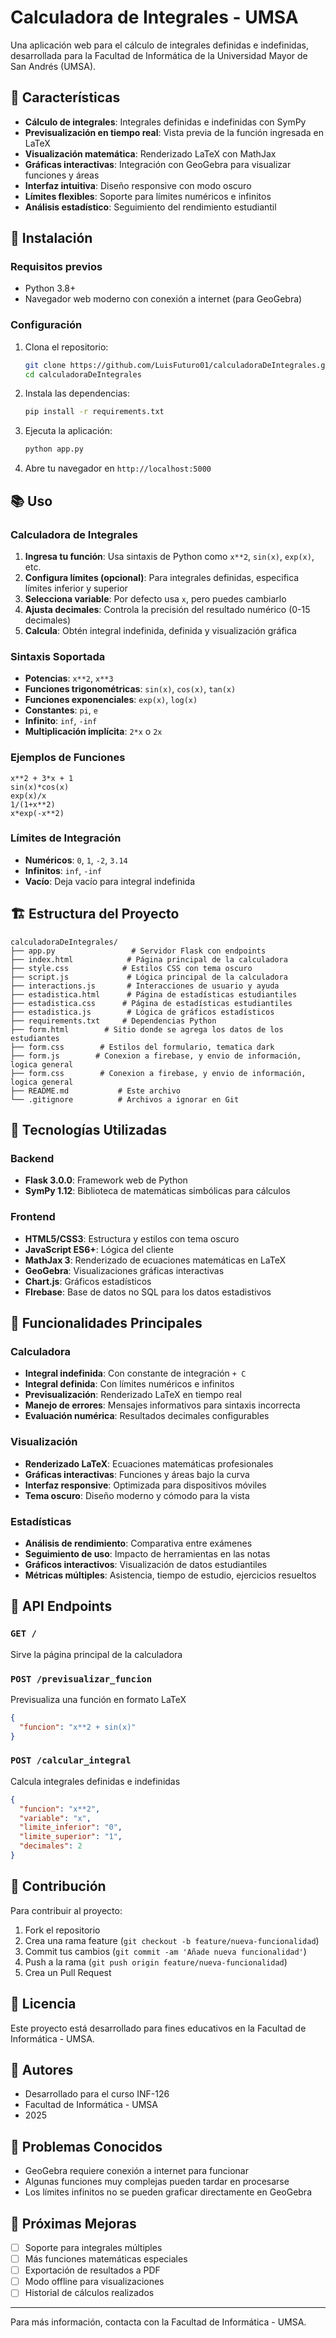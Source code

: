 # Calculadora de Integrales - UMSA

Una aplicación web para el cálculo de integrales definidas e indefinidas, desarrollada para la Facultad de Informática de la Universidad Mayor de San Andrés (UMSA).

## 🔧 Características

- **Cálculo de integrales**: Integrales definidas e indefinidas con SymPy
- **Previsualización en tiempo real**: Vista previa de la función ingresada en LaTeX
- **Visualización matemática**: Renderizado LaTeX con MathJax
- **Gráficas interactivas**: Integración con GeoGebra para visualizar funciones y áreas
- **Interfaz intuitiva**: Diseño responsive con modo oscuro
- **Límites flexibles**: Soporte para límites numéricos e infinitos
- **Análisis estadístico**: Seguimiento del rendimiento estudiantil

## 🚀 Instalación

### Requisitos previos
- Python 3.8+
- Navegador web moderno con conexión a internet (para GeoGebra)

### Configuración
1. Clona el repositorio:
   ```bash
   git clone https://github.com/LuisFuturo01/calculadoraDeIntegrales.git
   cd calculadoraDeIntegrales
   ```

2. Instala las dependencias:
   ```bash
   pip install -r requirements.txt
   ```

3. Ejecuta la aplicación:
   ```bash
   python app.py
   ```

4. Abre tu navegador en `http://localhost:5000`

## 📚 Uso

### Calculadora de Integrales
1. **Ingresa tu función**: Usa sintaxis de Python como `x**2`, `sin(x)`, `exp(x)`, etc.
2. **Configura límites (opcional)**: Para integrales definidas, especifica límites inferior y superior
3. **Selecciona variable**: Por defecto usa `x`, pero puedes cambiarlo
4. **Ajusta decimales**: Controla la precisión del resultado numérico (0-15 decimales)
5. **Calcula**: Obtén integral indefinida, definida y visualización gráfica

### Sintaxis Soportada
- **Potencias**: `x**2`, `x**3`
- **Funciones trigonométricas**: `sin(x)`, `cos(x)`, `tan(x)`
- **Funciones exponenciales**: `exp(x)`, `log(x)`
- **Constantes**: `pi`, `e`
- **Infinito**: `inf`, `-inf`
- **Multiplicación implícita**: `2*x` o `2x`

### Ejemplos de Funciones
```
x**2 + 3*x + 1
sin(x)*cos(x)
exp(x)/x
1/(1+x**2)
x*exp(-x**2)
```

### Límites de Integración
- **Numéricos**: `0`, `1`, `-2`, `3.14`
- **Infinitos**: `inf`, `-inf`
- **Vacío**: Deja vacío para integral indefinida

## 🏗️ Estructura del Proyecto

```
calculadoraDeIntegrales/
├── app.py                 # Servidor Flask con endpoints
├── index.html            # Página principal de la calculadora
├── style.css            # Estilos CSS con tema oscuro
├── script.js             # Lógica principal de la calculadora
├── interactions.js       # Interacciones de usuario y ayuda
├── estadistica.html      # Página de estadísticas estudiantiles
├── estadistica.css      # Página de estadísticas estudiantiles
├── estadistica.js        # Lógica de gráficos estadísticos
├── requirements.txt     # Dependencias Python
├── form.html        # Sitio donde se agrega los datos de los estudiantes
├── form.css        # Estilos del formulario, tematica dark
├── form.js        # Conexion a firebase, y envio de información, logica general
├── form.css        # Conexion a firebase, y envio de información, logica general
├── README.md           # Este archivo
└── .gitignore          # Archivos a ignorar en Git
```

## 🔬 Tecnologías Utilizadas

### Backend
- **Flask 3.0.0**: Framework web de Python
- **SymPy 1.12**: Biblioteca de matemáticas simbólicas para cálculos

### Frontend
- **HTML5/CSS3**: Estructura y estilos con tema oscuro
- **JavaScript ES6+**: Lógica del cliente
- **MathJax 3**: Renderizado de ecuaciones matemáticas en LaTeX
- **GeoGebra**: Visualizaciones gráficas interactivas
- **Chart.js**: Gráficos estadísticos
- **FIrebase**: Base de datos no SQL para los datos estadistivos

## 🎯 Funcionalidades Principales

### Calculadora
- **Integral indefinida**: Con constante de integración `+ C`
- **Integral definida**: Con límites numéricos e infinitos
- **Previsualización**: Renderizado LaTeX en tiempo real
- **Manejo de errores**: Mensajes informativos para sintaxis incorrecta
- **Evaluación numérica**: Resultados decimales configurables

### Visualización
- **Renderizado LaTeX**: Ecuaciones matemáticas profesionales
- **Gráficas interactivas**: Funciones y áreas bajo la curva
- **Interfaz responsive**: Optimizada para dispositivos móviles
- **Tema oscuro**: Diseño moderno y cómodo para la vista

### Estadísticas
- **Análisis de rendimiento**: Comparativa entre exámenes
- **Seguimiento de uso**: Impacto de herramientas en las notas
- **Gráficos interactivos**: Visualización de datos estudiantiles
- **Métricas múltiples**: Asistencia, tiempo de estudio, ejercicios resueltos

## 🔧 API Endpoints

### `GET /`
Sirve la página principal de la calculadora

### `POST /previsualizar_funcion`
Previsualiza una función en formato LaTeX
```json
{
  "funcion": "x**2 + sin(x)"
}
```

### `POST /calcular_integral`
Calcula integrales definidas e indefinidas
```json
{
  "funcion": "x**2",
  "variable": "x",
  "limite_inferior": "0",
  "limite_superior": "1",
  "decimales": 2
}
```

## 🤝 Contribución

Para contribuir al proyecto:

1. Fork el repositorio
2. Crea una rama feature (`git checkout -b feature/nueva-funcionalidad`)
3. Commit tus cambios (`git commit -am 'Añade nueva funcionalidad'`)
4. Push a la rama (`git push origin feature/nueva-funcionalidad`)
5. Crea un Pull Request

## 📝 Licencia

Este proyecto está desarrollado para fines educativos en la Facultad de Informática - UMSA.

## 👥 Autores

- Desarrollado para el curso INF-126
- Facultad de Informática - UMSA
- 2025

## 🐛 Problemas Conocidos

- GeoGebra requiere conexión a internet para funcionar
- Algunas funciones muy complejas pueden tardar en procesarse
- Los límites infinitos no se pueden graficar directamente en GeoGebra

## 🔄 Próximas Mejoras

- [ ] Soporte para integrales múltiples
- [ ] Más funciones matemáticas especiales
- [ ] Exportación de resultados a PDF
- [ ] Modo offline para visualizaciones
- [ ] Historial de cálculos realizados

---

Para más información, contacta con la Facultad de Informática - UMSA.
